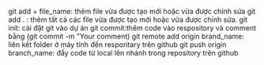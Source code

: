 git add + file_name: thêm file vừa được tạo mới hoặc vừa được chỉnh sửa
git add . : thêm tất cả các file vừa được tạo mới hoặc vừa được chỉnh sửa.
git init: cài đặt git vào dự án
git commit:thêm code vào respository và comment bằng (git commit -m "Your comment)
git remote add origin brand_name: liên kết folder ở máy tính đến resporitary trên github
git push origin branch_name: đẩy code từ local lên nhánh trong repository trên github